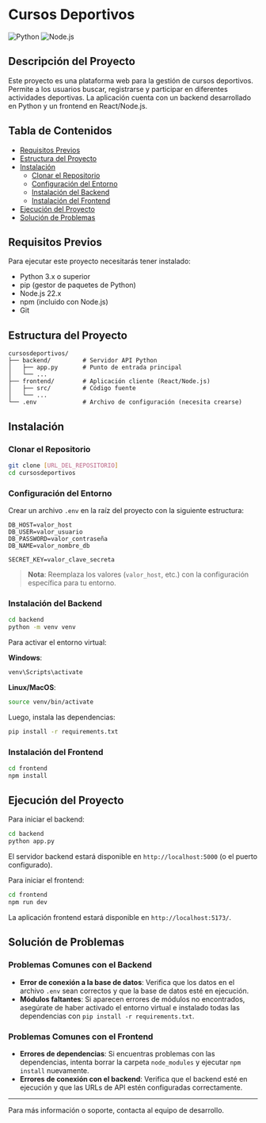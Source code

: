 # Cursos Deportivos

![Python](https://img.shields.io/badge/python-3.x-blue.svg)
![Node.js](https://img.shields.io/badge/node-22.x-green.svg)

## Descripción del Proyecto

Este proyecto es una plataforma web para la gestión de cursos deportivos. Permite a los usuarios buscar, registrarse y participar en diferentes actividades deportivas. La aplicación cuenta con un backend desarrollado en Python y un frontend en React/Node.js.

## Tabla de Contenidos

- [Requisitos Previos](#requisitos-previos)
- [Estructura del Proyecto](#estructura-del-proyecto)
- [Instalación](#instalación)
  - [Clonar el Repositorio](#clonar-el-repositorio)
  - [Configuración del Entorno](#configuración-del-entorno)
  - [Instalación del Backend](#instalación-del-backend)
  - [Instalación del Frontend](#instalación-del-frontend)
- [Ejecución del Proyecto](#ejecución-del-proyecto)
- [Solución de Problemas](#solución-de-problemas)

## Requisitos Previos

Para ejecutar este proyecto necesitarás tener instalado:

- Python 3.x o superior
- pip (gestor de paquetes de Python)
- Node.js 22.x
- npm (incluido con Node.js)
- Git

## Estructura del Proyecto

```
cursosdeportivos/
├── backend/         # Servidor API Python
│   ├── app.py       # Punto de entrada principal
│   └── ...
├── frontend/        # Aplicación cliente (React/Node.js)
│   ├── src/         # Código fuente
│   └── ...
└── .env             # Archivo de configuración (necesita crearse)
```

## Instalación

### Clonar el Repositorio

```bash
git clone [URL_DEL_REPOSITORIO]
cd cursosdeportivos
```

### Configuración del Entorno

Crear un archivo `.env` en la raíz del proyecto con la siguiente estructura:

```
DB_HOST=valor_host
DB_USER=valor_usuario
DB_PASSWORD=valor_contraseña
DB_NAME=valor_nombre_db

SECRET_KEY=valor_clave_secreta
```

> **Nota**: Reemplaza los valores (`valor_host`, etc.) con la configuración específica para tu entorno.

### Instalación del Backend

```bash
cd backend
python -m venv venv
```

Para activar el entorno virtual:

**Windows**:
```bash
venv\Scripts\activate
```

**Linux/MacOS**:
```bash
source venv/bin/activate
```

Luego, instala las dependencias:
```bash
pip install -r requirements.txt
```

### Instalación del Frontend

```bash
cd frontend
npm install
```

## Ejecución del Proyecto

Para iniciar el backend:

```bash
cd backend
python app.py
```

El servidor backend estará disponible en `http://localhost:5000` (o el puerto configurado).

Para iniciar el frontend:

```bash
cd frontend
npm run dev
```

La aplicación frontend estará disponible en `http://localhost:5173/`.

## Solución de Problemas

### Problemas Comunes con el Backend

- **Error de conexión a la base de datos**: Verifica que los datos en el archivo `.env` sean correctos y que la base de datos esté en ejecución.
- **Módulos faltantes**: Si aparecen errores de módulos no encontrados, asegúrate de haber activado el entorno virtual e instalado todas las dependencias con `pip install -r requirements.txt`.

### Problemas Comunes con el Frontend

- **Errores de dependencias**: Si encuentras problemas con las dependencias, intenta borrar la carpeta `node_modules` y ejecutar `npm install` nuevamente.
- **Errores de conexión con el backend**: Verifica que el backend esté en ejecución y que las URLs de API estén configuradas correctamente.

---

Para más información o soporte, contacta al equipo de desarrollo.
